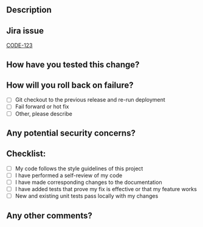 <!-- Ensure your title is a short and descriptive version of your change. -->

## Description

<!-- Please include a summary of the changes. List any dependencies that are required for this change. -->

## Jira issue

[CODE-123](https://example.com)

## How have you tested this change?

<!-- Please describe the tests that you ran to verify your changes. -->

## How will you roll back on failure?

<!-- Please remove the options you will not use. -->

- [ ] Git checkout to the previous release and re-run deployment
- [ ] Fail forward or hot fix
- [ ] Other, please describe

## Any potential security concerns?

<!-- Please list any concerns that you may have. -->

## Checklist:

<!-- Not applicable options can be removed. -->


- [ ] My code follows the style guidelines of this project
- [ ] I have performed a self-review of my code
- [ ] I have made corresponding changes to the documentation
- [ ] I have added tests that prove my fix is effective or that my feature works
- [ ] New and existing unit tests pass locally with my changes

## Any other comments?
